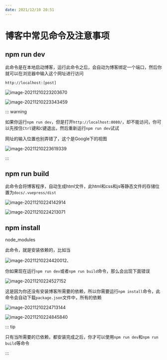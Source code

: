 ```yaml
---
date: 2021/12/10 20:51
---
```


# 博客中常见命令及注意事项



## npm run dev

此命令是在本地启动博客，运行此命令之后，会自动为博客绑定一个端口，然后你就可以在浏览器中输入这个网址进行访问

```sh
http://localhost:[post]
```

![image-20211210223203670](https://ooszy.cco.vin/img/blog-note/image-20211210223203670.png?x-oss-process=style/pictureProcess1)

![image-20211210223343459](https://ooszy.cco.vin/img/blog-note/image-20211210223343459.png?x-oss-process=style/pictureProcess1)



::: warning

如果你运行`npm run dev`，但是打开`http://localhost:8080/`，却不能访问，你可以先按住`Ctrl`键和`C`键退出，然后重新运行`npm run dev`试试

网址的输入位置也别弄错了，这个是Google下的视图

![image-20211210223619339](https://ooszy.cco.vin/img/blog-note/image-20211210223619339.png?x-oss-process=style/pictureProcess1)

:::



## npm run build

此命令会将博客程序，自动生成html文件，此html和css和js等静态文件的存储位置为`docs/.vuepress/dist`

![image-20211210224142914](https://ooszy.cco.vin/img/blog-note/image-20211210224142914.png?x-oss-process=style/pictureProcess1)

![image-20211210224213071](https://ooszy.cco.vin/img/blog-note/image-20211210224213071.png?x-oss-process=style/pictureProcess1)





## npm install

node_modules

此命令，就是安装依赖的，比如当

![image-20211210224420012](https://ooszy.cco.vin/img/blog-note/image-20211210224420012.png?x-oss-process=style/pictureProcess1)、

你如果现在运行`npm run dev`或者`npm run build`命令，那么会出现下面错误

![image-20211210224527152](https://ooszy.cco.vin/img/blog-note/image-20211210224527152.png?x-oss-process=style/pictureProcess1)

这是因为你还没有安装博客所需要的依赖，所以你需要运行`npm install`命令，此命令会自动下载`package.json`文件中，所有的依赖

![image-20211210224713144](https://ooszy.cco.vin/img/blog-note/image-20211210224713144.png?x-oss-process=style/pictureProcess1)

![image-20211210224845840](https://ooszy.cco.vin/img/blog-note/image-20211210224845840.png?x-oss-process=style/pictureProcess1)

::: tip

只有当所需要的已依赖，都安装完成之后，你才可以使用`npm run dev`和`npm run build`等命令

:::



